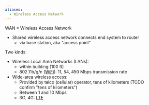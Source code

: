 ```yaml
---
aliases:
  - Wireless Access Network
---
```

WAN = Wireless Access Network

- Shared wireless access network connects end system to router
	- via base station, aka "access point"

Two kinds:
- Wireless Local Area Networks (LANs):
	- within building (100 ft)
	- 802.11b/g/n ([WiFi](WiFi.md)): 11, 54, 450 Mbps transmission rate
- Wide-area wireless access:
	- Provided by telco (cellular) operator, tens of kilometers (TODO confirm "tens of kilometers")
	- Between 1 and 10 Mbps
	- 3G, 4G: [LTE](LTE.md)
